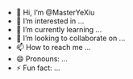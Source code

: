 - 👋 Hi, I’m @MasterYeXiu
- 👀 I’m interested in ...
- 🌱 I’m currently learning ...
- 💞️ I’m looking to collaborate on ...
- 📫 How to reach me ...
- 😄 Pronouns: ...
- ⚡ Fun fact: ...

<!---
MasterYeXiu/MasterYeXiu is a ✨ special ✨ repository because its `README.md` (this file) appears on your GitHub profile.
You can click the Preview link to take a look at your changes.
--->
